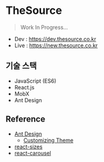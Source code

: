 # TheSource

> Work In Progress...

- Dev : https://dev.thesource.co.kr
- Live : https://new.thesource.co.kr

## 기술 스택

- JavaScript (ES6)
- React.js
- MobX
- Ant Design

## Reference

- [Ant Design](https://ant.design/)
  - [Customizing Theme](https://github.com/ant-design/ant-design/blob/master/components/style/themes/default.less)
- [react-sizes](https://github.com/renatorib/react-sizes)
- [react-carousel](https://brainhubeu.github.io/react-carousel/)
